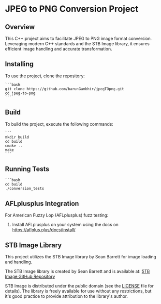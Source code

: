 # JPEG to PNG Conversion Project

## Overview
This C++ project aims to facilitate JPEG to PNG image format conversion. Leveraging modern C++ standards and the STB Image library, it ensures efficient image handling and accurate transformation.

## Installing
To use the project, clone the repository:

    ```bash
    git clone https://github.com/barunGambhir/jpegTOpng.git
    cd jpeg-to-png
    ```

## Build
To build the project, execute the following commands:

    ```
    mkdir build
    cd build
    cmake ..
    make
    ```
    

## Running Tests
    ```bash
    cd build
    ./conversion_tests



## AFLplusplus Integration
For American Fuzzy Lop (AFLplusplus) fuzz testing:

1. Install AFLplusplus on your system using the docs on https://aflplus.plus/docs/install/


## STB Image Library

This project utilizes the STB Image library by Sean Barrett for image loading and handling.

The STB Image library is created by Sean Barrett and is available at: [STB Image GitHub Repository](https://github.com/nothings/stb)

STB Image is distributed under the public domain (see the [LICENSE](https://github.com/nothings/stb/blob/master/LICENSE) file for details). The library is freely available for use without any restrictions, but it's good practice to provide attribution to the library's author.
